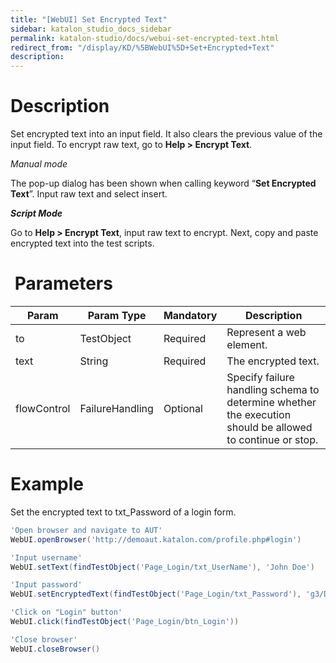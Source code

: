 ```yaml
---
title: "[WebUI] Set Encrypted Text" 
sidebar: katalon_studio_docs_sidebar
permalink: katalon-studio/docs/webui-set-encrypted-text.html 
redirect_from: "/display/KD/%5BWebUI%5D+Set+Encrypted+Text" 
description: 
---
```

Description
===========

Set encrypted text into an input field. It also clears the previous value of the input field. To encrypt raw text, go to **Help > Encrypt Text**.

_Manual mode_

The pop-up dialog has been shown when calling keyword “**Set Encrypted Text**”. Input raw text and select insert.

**_Script Mode_**

Go to **Help > Encrypt Text**, input raw text to encrypt. Next, copy and paste encrypted text into the test scripts.

 Parameters
===========

<table><thead><tr><th><div>Param</div></th><th><div>Param Type</div></th><th><div>Mandatory</div></th><th><div>Description</div></th></tr></thead><tbody><tr><td><span>to&nbsp;</span></td><td><span>TestObject</span></td><td><span>Required</span></td><td><span>Represent a web element.</span></td></tr><tr><td><span>text</span></td><td><span>String</span></td><td><span><span>Required</span></span></td><td><span><span><span>The encrypted text.</span></span></span></td></tr><tr><td><span><span>flowControl</span></span></td><td><span><span>FailureHandling</span></span></td><td><span>Optional</span></td><td><span>Spec</span><span>ify </span><a>failure handling</a><span> schema to determine whether the execution should be allowed to continue or stop.</span></td></tr></tbody></table>

Example
=======

Set the encrypted text to txt_Password of a login form.

```groovy
'Open browser and navigate to AUT'
WebUI.openBrowser('http://demoaut.katalon.com/profile.php#login')

'Input username'
WebUI.setText(findTestObject('Page_Login/txt_UserName'), 'John Doe')

'Input password'
WebUI.setEncryptedText(findTestObject('Page_Login/txt_Password'), 'g3/DOGG74jC3Flrr3yH+3D/yKbOqqUNM')

'Click on "Login" button'
WebUI.click(findTestObject('Page_Login/btn_Login'))

'Close browser'
WebUI.closeBrowser()
```